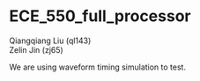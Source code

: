 # ECE_550_full_processor  
Qiangqiang Liu (ql143)  
Zelin Jin (zj65)  

We are using waveform timing simulation to test.  

